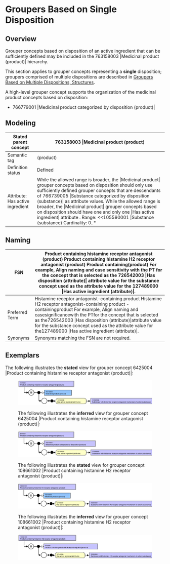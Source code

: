 # Groupers Based on Single Disposition

## Overview

Grouper concepts based on disposition of an active ingredient that can be sufficiently defined may be included in the 763158003 |Medicinal product (product)| hierarchy. 

This section applies to grouper concepts representing a **single** disposition; groupers comprised of multiple dispositions are described in [Groupers Based on Multiple Dispositions, Structures](225055029.html).

A high-level grouper concept supports the organization of the medicinal product concepts based on disposition:

  * 766779001 |Medicinal product categorized by disposition (product)|

## Modeling

| Stated parent concept | 763158003 \|Medicinal product (product) |
|---|---|
| Semantic tag | (product) |
| Definition status | Defined |
| Attribute: Has active ingredient | While the allowed range is broader, the \|Medicinal product\| grouper concepts based on disposition should only use sufficiently defined grouper concepts that are descendants of 766739005 \|Substance categorized by disposition (substance)\| as attribute values. While the allowed range is broader, the \|Medicinal product\| grouper concepts based on disposition should have one and only one \|Has active ingredient\| attribute . Range: <<105590001 \|Substance (substance) Cardinality: 0..* |

## Naming

| FSN | Product containing histamine receptor antagonist (product) Product containing histamine H2 receptor antagonist (product) Product containing<Active ingredient PT>(product) For example, Align naming and case sensitivity with the PT for the concept that is selected as the 726542003 \|Has disposition (attribute)\| attribute value for the substance concept used as the attribute value for the 127489000 \|Has active ingredient (attribute)\|. |
|---|---|
| Preferred Term | Histamine receptor antagonist-containing product Histamine H2 receptor antagonist-containing product <Active ingredient PT>-containingproduct For example, Align naming and casesignificancewith the PTfor the concept that is selected as the726542003 \|Has disposition (attribute)\|attribute value for the substance concept used as the attribute value for the127489000 \|Has active ingredient (attribute)\|. |
| Synonyms | Synonyms matching the FSN are not required. |

## Exemplars

The following illustrates the **stated** view for grouper concept 6425004 |Product containing histamine receptor antagonist (product)|:

<figure><img src="images/225054948.png" alt="" title=""><figcaption><p>The following illustrates the <strong>inferred</strong> view for grouper concept 6425004 |Product containing histamine receptor antagonist (product)|:</p></figcaption></figure>

  

<figure><img src="images/225054947.png" alt="" title=""><figcaption><p>The following illustrates the <strong>stated</strong> view for grouper concept 108661002 |Product containing histamine H2 receptor antagonist (product)|:</p></figcaption></figure>

  

<figure><img src="images/225054946.png" alt="" title=""><figcaption><p>The following illustrates the <strong>inferred</strong> view for grouper concept 108661002 |Product containing histamine H2 receptor antagonist (product)|:</p></figcaption></figure>

  

<figure><img src="images/225054945.png" alt="" title=""></figure>

  

